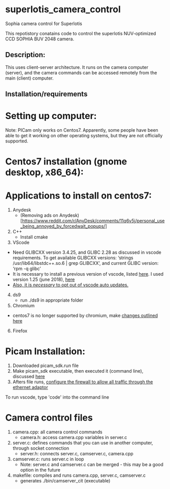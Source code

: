# superlotis_camera_control
Sophia camera control for Superlotis

This repotistory conatains code to control the superlotis NUV-optimized CCD SOPHIA BUV 2048 camera. 

## Description:
This uses client-server architecture. 
It runs on the camera computer (server), and the camera commands can be accessed remotely from the main (client) computer.

## Installation/requirements

# Setting up computer:
Note: PICam only works on Centos7. Apparently, some people have been able to get it working on other operating systems, but they are not officially supported. 
# Centos7 installation (gnome desktop, x86_64):

# Applications to install on centos7:
1. Anydesk
   - (Removing ads on Anydesk)[https://www.reddit.com/r/AnyDesk/comments/11q6v5j/personal_use_being_annoyed_by_forcedwait_popups/]
3. C++
   - Install cmake
4. VScode
  - Need GLIBCXX version 3.4.25, and GLIBC 2.28 as discussed in vscode requirements. To get available GLIBCXX versions: ‘strings /usr/lib64/libstdc++.so.6 | grep GLIBCXX’, and current GLIBC version: ‘rpm -q glibc’
  - It is necessary to install a previous version of vscode, listed [here](https://code.visualstudio.com/docs/supporting/faq#_previous-release-versions). I used version 1.25 (june 2018), [here](https://code.visualstudio.com/docs/supporting/faq#_previous-release-versions)
  - [Also, it is *necessary* to opt out of vscode auto updates.](https://code.visualstudio.com/docs/supporting/FAQ#:~:text=You%20can%20install%20a%20previous,a%20specific%20release%20notes%20page)
4. ds9
   - run ./ds9 in appropriate folder
5. Chromium
  - centos7 is no longer supported by chromium, make [changes outlined here](https://serverfault.com/questions/904304/could-not-resolve-host-mirrorlist-centos-org-centos-7)
6. Firefox

# Picam Installation:
1. Downloaded picam_sdk.run file
2. Make picam_sdk executable, then executed it (command line), discussed [here](https://askubuntu.com/questions/18747/how-do-i-install-run-files)
3. Afters file runs, [configure the firewall to allow all traffic through the ethernet adaptor](https://docs.redhat.com/en/documentation/Red_Hat_Enterprise_Linux/7/html/Security_Guide/sec-Using_Firewalls.html#sec-Getting_started_with_firewalld)

To run vscode, type 'code' into the command line

# Camera control files
1. camera.cpp: all camera control commands
   - camera.h: access camera.cpp variables in server.c
2. server.c: defines commands that you can use in another computer, through socket connection
   - server.h: connects server.c, camserver.c, camera.cpp
3. camserver.c: runs server.c in loop
   - Note: server.c and camserver.c can be merged - this may be a good option in the future
4. makefile: compiles and runs camera.cpp, server.c, camserver.c
   - generates ./bin/camserver_cit (executable)
